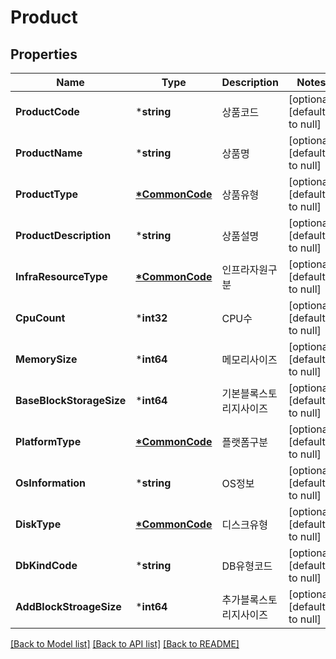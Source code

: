 # Product

## Properties
Name | Type | Description | Notes
------------ | ------------- | ------------- | -------------
**ProductCode** | ***string** | 상품코드 | [optional] [default to null]
**ProductName** | ***string** | 상품명 | [optional] [default to null]
**ProductType** | **[*CommonCode](CommonCode.md)** | 상품유형 | [optional] [default to null]
**ProductDescription** | ***string** | 상품설명 | [optional] [default to null]
**InfraResourceType** | **[*CommonCode](CommonCode.md)** | 인프라자원구분 | [optional] [default to null]
**CpuCount** | ***int32** | CPU수 | [optional] [default to null]
**MemorySize** | ***int64** | 메모리사이즈 | [optional] [default to null]
**BaseBlockStorageSize** | ***int64** | 기본블록스토리지사이즈 | [optional] [default to null]
**PlatformType** | **[*CommonCode](CommonCode.md)** | 플랫폼구분 | [optional] [default to null]
**OsInformation** | ***string** | OS정보 | [optional] [default to null]
**DiskType** | **[*CommonCode](CommonCode.md)** | 디스크유형 | [optional] [default to null]
**DbKindCode** | ***string** | DB유형코드 | [optional] [default to null]
**AddBlockStroageSize** | ***int64** | 추가블록스토리지사이즈 | [optional] [default to null]

[[Back to Model list]](../README.md#documentation-for-models) [[Back to API list]](../README.md#documentation-for-api-endpoints) [[Back to README]](../README.md)


